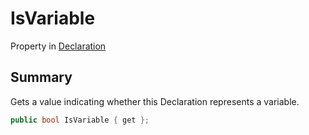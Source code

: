 # IsVariable

Property in [Declaration](./)

## Summary

Gets a value indicating whether this Declaration represents a variable.

```csharp
public bool IsVariable { get };
```

